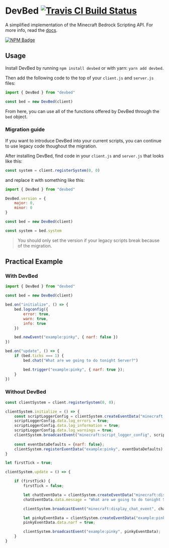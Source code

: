 # DevBed [![Travis CI Build Status](https://img.shields.io/travis/com/Richienb/devbed/master.svg?style=for-the-badge)](https://travis-ci.com/Richienb/devbed)

A simplified implementation of the Minecraft Bedrock Scripting API. For more info, read the [docs](https://richienb.github.io/devbed).

[![NPM Badge](https://nodei.co/npm/devbed.png)](https://npmjs.com/package/devbed)

## Usage

Install DevBed by running `npm install devbed` or with yarn: `yarn add devbed`.

Then add the following code to the top of your `client.js` and `server.js` files:

```js
import { DevBed } from "devbed"

const bed = new DevBed(client)
```

From here, you can use all of the functions offered by DevBed through the `bed` object.

### Migration guide

If you want to introduce DevBed into your current scripts, you can continue to use legacy code thoughout the migration.

After installing DevBed, find code in your `client.js` and `server.js` that looks like this:

```js
const system = client.registerSystem(0, 0)
```

and replace it with something like this:

```js
import { DevBed } from "devbed"

DevBed.version = {
    major: 0,
    minor: 0
}

const bed = new DevBed(client)

const system = bed.system
```

> You should only set the version if your legacy scripts break because of the migration.

## Practical Example

### With DevBed

```js
import { DevBed } from "devbed"

const bed = new DevBed(client)

bed.on("initialize", () => {
    bed.logconfig({
        error: true,
        warn: true,
        info: true
    })

    bed.newEvent("example:pinky", { narf: false })
})

bed.on("update", () => {
    if (bed.ticks === 1) {
        bed.chat("What are we going to do tonight Server?")

        bed.trigger("example:pinky", { narf: true });
    }
})
```

### Without DevBed

```js
const clientSystem = client.registerSystem(0, 0);

clientSystem.initialize = () => {
    const scriptLoggerConfig = clientSystem.createEventData("minecraft:script_logger_config");
    scriptLoggerConfig.data.log_errors = true;
    scriptLoggerConfig.data.log_information = true;
    scriptLoggerConfig.data.log_warnings = true;
    clientSystem.broadcastEvent("minecraft:script_logger_config", scriptLoggerConfig);
    
    const eventDataDefaults = {narf: false};
    clientSystem.registerEventData("example:pinky", eventDataDefaults);
}

let firstTick = true;

clientSystem.update = () => {

    if (firstTick) {
        firstTick = false;

        let chatEventData = clientSystem.createEventData("minecraft:display_chat_event");
        chatEventData.data.message = "What are we going to do tonight Server?";

        clientSystem.broadcastEvent("minecraft:display_chat_event", chatEventData);

        let pinkyEventData = clientSystem.createEventData("example:pinky");
        pinkyEventData.data.narf = true;

        clientSystem.broadcastEvent("example:pinky", pinkyEventData);
    }
}
```
